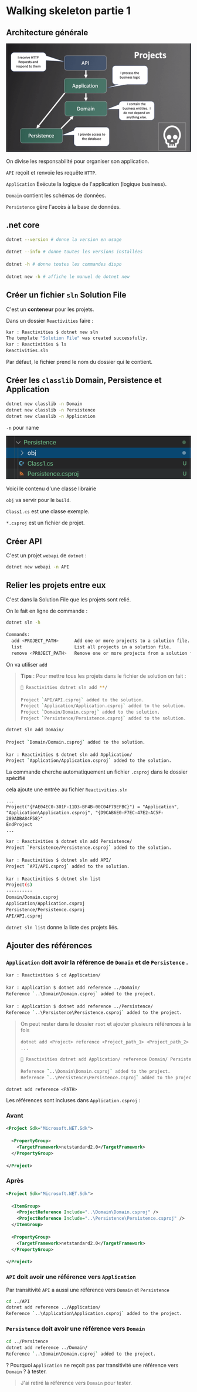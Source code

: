 # Walking skeleton partie 1

## Architecture générale

<img src="assets/image-20190930090351738.png" alt="image-20190930090351738" style="zoom:50%;" />

On divise les responsabilité pour organiser son application.

`API` reçoit et renvoie les requête `HTTP`.

`Application` Exécute la logique de l'application (logique business).

`Domain` contient les schémas de données.

`Persistence` gère l'accès à la base de données.

## .net core

```bash
dotnet --version # donne la version en usage

dotnet --info # donne toutes les versions installées

dotnet -h # donne toutes les commandes dispo

dotnet new -h # affiche le manuel de dotnet new
```



## Créer un fichier `sln` Solution File

C'est un **conteneur** pour les projets.

Dans un dossier `Reactivities` faire :

```bash
kar : Reactivities $ dotnet new sln
The template "Solution File" was created successfully.
kar : Reactivities $ ls
Reactivities.sln
```

Par défaut, le fichier prend le nom du dossier qui le contient.

## Créer les `classlib` Domain, Persistence et Application

```bash
dotnet new classlib -n Domain
dotnet new classlib -n Persistence
dotnet new classlib -n Application
```

`-n` pour name

<img src="assets/image-20190930091502196.png" alt="image-20190930091502196" style="zoom:50%;" />

Voici le contenu d'une classe librairie

`obj` va servir pour le `build`.

`Class1.cs` est une classe exemple.

`*.csproj` est un fichier de projet.

## Créer API

C'est un projet `webapi` de `dotnet` :

```bash
dotnet new webapi -n API
```

## Relier les projets entre eux

C'est dans la Solution File que les projets sont relié.

On le fait en ligne de commande :

```bash
dotnet sln -h

Commands:
  add <PROJECT_PATH>      Add one or more projects to a solution file.
  list                    List all projects in a solution file.
  remove <PROJECT_PATH>   Remove one or more projects from a solution file.
```

On va utiliser `add`

> **Tips** : Pour mettre tous les projets dans le fichier de solution on fait :
>
> ```bash
> 🦄 Reactivities dotnet sln add **/
> 
> Project `API/API.csproj` added to the solution.
> Project `Application/Application.csproj` added to the solution.
> Project `Domain/Domain.csproj` added to the solution.
> Project `Persistence/Persistence.csproj` added to the solution.
> ```
>
> 

```bash
dotnet sln add Domain/

Project `Domain/Domain.csproj` added to the solution.

kar : Reactivities $ dotnet sln add Application/
Project `Application/Application.csproj` added to the solution.
```

La commande cherche automatiquement un fichier `.csproj` dans le dossier spécifié

cela ajoute une entrée au fichier `Reactivities.sln`

```
...
Project("{FAE04EC0-301F-11D3-BF4B-00C04F79EFBC}") = "Application", "Application\Application.csproj", "{D9CAB6E0-F7EC-47E2-AC5F-289ADBA84F58}"
EndProject
...
```

```bash
kar : Reactivities $ dotnet sln add Persistence/
Project `Persistence/Persistence.csproj` added to the solution.

kar : Reactivities $ dotnet sln add API/
Project `API/API.csproj` added to the solution.

kar : Reactivities $ dotnet sln list
Project(s)
----------
Domain/Domain.csproj
Application/Application.csproj
Persistence/Persistence.csproj
API/API.csproj
```

`dotnet sln list`  donne la liste des projets liés.

## Ajouter des références

### `Application` doit avoir la référence de `Domain` et de `Persistence` .

```bash
kar : Reactivities $ cd Application/

kar : Application $ dotnet add reference ../Domain/
Reference `..\Domain\Domain.csproj` added to the project.

kar : Application $ dotnet add reference ../Persistence/
Reference `..\Persistence\Persistence.csproj` added to the project.

```

> On peut rester dans le dossier `root` et ajouter plusieurs références à la fois
>
> `dotnet add <Project> reference <Project_path_1> <Project_path_2> ...`
>
> ```bash
> 🦄 Reactivities dotnet add Application/ reference Domain/ Persistence/
> 
> Reference `..\Domain\Domain.csproj` added to the project.
> Reference `..\Persistence\Persistence.csproj` added to the project.
> ```
>
> 

`dotnet add reference <PATH>`

Les références sont incluses dans `Application.csproj` :

### Avant

```xml
<Project Sdk="Microsoft.NET.Sdk">

  <PropertyGroup>
    <TargetFramework>netstandard2.0</TargetFramework>
  </PropertyGroup>

</Project>
```

### Après

```xml
<Project Sdk="Microsoft.NET.Sdk">

  <ItemGroup>
    <ProjectReference Include="..\Domain\Domain.csproj" />
    <ProjectReference Include="..\Persistence\Persistence.csproj" />
  </ItemGroup>

  <PropertyGroup>
    <TargetFramework>netstandard2.0</TargetFramework>
  </PropertyGroup>

</Project>
```



### `API` doit avoir une référence vers `Application`

Par transitivité `API` a aussi une référence vers `Domain` et `Persistence`

```bash
cd ../API
dotnet add reference ../Application/
Reference `..\Application\Application.csproj` added to the project.
```

### `Persistence`  doit avoir une référence vers `Domain`

```bash
cd ../Persitence
dotnet add reference ../Domain/
Reference `..\Domain\Domain.csproj` added to the project.
```

? Pourquoi `Application` ne reçoit pas par transitivité une référence vers `Domain` ? à tester.

> J'ai retiré la référence vers `Domain` pour tester.